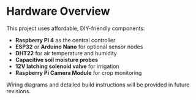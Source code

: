 # Hardware Overview

This project uses affordable, DIY-friendly components:

- **Raspberry Pi 4** as the central controller
- **ESP32** or **Arduino Nano** for optional sensor nodes
- **DHT22** for air temperature and humidity
- **Capacitive soil moisture probes**
- **12V latching solenoid valve** for irrigation
- **Raspberry Pi Camera Module** for crop monitoring

Wiring diagrams and detailed build instructions will be provided in future revisions.
